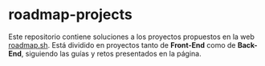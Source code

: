 # roadmap-projects
Este repositorio contiene soluciones a los proyectos propuestos en la web [roadmap.sh](https://roadmap.sh/). Está dividido en proyectos tanto de **Front-End** como de **Back-End**, siguiendo las guías y retos presentados en la página.
